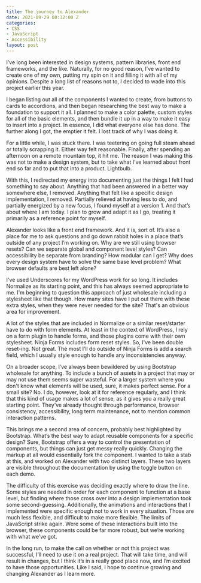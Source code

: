 ```yaml
---
title: The journey to Alexander
date: 2021-09-29 00:32:00 Z
categories:
- CSS
- JavaScript
- Accessibility
layout: post
---
```


I’ve long been interested in design systems, pattern libraries, front end frameworks, and the like. Naturally, for no good reason, I’ve wanted to create one of my own, putting my spin on it and filling it with all of my opinions. Despite a long list of reasons not to, I decided to wade into this project earlier this year.

I began listing out all of the components I wanted to create, from buttons to cards to accordions, and then began researching the best way to make a foundation to support it all. I planned to make a color palette, custom styles for all of the basic elements, and then bundle it up in a way to make it easy to insert into a project. In essence, I did what everyone else has done. The further along I got, the emptier it felt. I lost track of why I was doing it.

For a little while, I was stuck there. I was teetering on going full steam ahead or totally scrapping it. Either way felt reasonable. Finally, after spending an afternoon on a remote mountain top, it hit me. The reason I was making this was not to make a design system, but to take what I’ve learned about front end so far and to put that into a product. Lightbulb.

With this, I redirected my energy into documenting just the things I felt I had something to say about. Anything that had been answered in a better way somewhere else, I removed. Anything that felt like a specific design implementation, I removed. Partially relieved at having less to do, and partially energized by a new focus, I found myself at a version 1. And that’s about where I am today. I plan to grow and adapt it as I go, treating it primarily as a reference point for myself.

Alexander looks like a front end framework. And it is, sort of. It’s also a place for me to ask questions and go down rabbit holes in a place that’s outside of any project I’m working on. Why are we still using browser resets? Can we separate global and component level styles? Can accessibility be separate from branding? How modular can I get? Why does every design system have to solve the same base level problem? What browser defaults are best left alone?

I've used Underscores for my WordPress work for so long. It includes Normalize as its starting point, and this has always seemed appropriate to me. I'm beginning to question this approach of just wholesale including a stylesheet like that though. How many sites have I put out there with these extra styles, when they were never needed for the site? That's an obvious area for improvement.

A lot of the styles that are included in Normalize or a similar reset/starter have to do with form elements. At least in the context of WordPress, I rely on a form plugin to handle forms, and those plugins come with their own stylesheet. Ninja Forms includes form reset styles. So, I've been double reset-ing. Not great. The most I’ll do outside of Ninja Forms is add a search field, which I usually style enough to handle any inconsistencies anyway.

On a broader scope, I’ve always been bewildered by using Bootstrap wholesale for anything. To include a bunch of assets in a project that may or may not use them seems super wasteful. For a larger system where you don't know what elements will be used, sure, it makes perfect sense. For a small site? No. I do, however, look at it for reference regularly, and I think that this kind of usage makes a lot of sense, as it gives you a really great starting point. They’ve already thought through performance, browser consistency, accessibility, long term maintenance, not to mention common interaction patterns.

This brings me a second area of concern, probably best highlighted by Bootstrap. What’s the best way to adapt reusable components for a specific design? Sure, Bootstrap offers a way to control the presentation of components, but things can just get messy really quickly. Changing the markup at all would essentially fork the component. I wanted to take a stab at this, and worked on Alexander with two distinct layers. These two layers are visible throughout the documentation by using the toggle button on each demo.

The difficulty of this exercise was deciding exactly where to draw the line. Some styles are needed in order for each component to function at a base level, but finding where those cross over into a design implementation took some second-guessing. Additionally, the animations and interactions that I implemented were specific enough not to work in every situation. Those are much less flexible, and difficult to make more flexible. The limits of JavaScript strike again. Were some of these interactions built into the browser, these components could be far more robust, but we’re working with what we’ve got.

In the long run, to make the call on whether or not this project was successful, I’ll need to use it on a real project. That will take time, and will result in changes, but I think it’s in a really good place now, and I’m excited to have those opportunities. Like I said, I hope to continue growing and changing Alexander as I learn more.